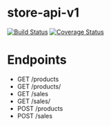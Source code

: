 # store-api-v1
[![Build Status](https://travis-ci.com/jomasim/store-api-v1.svg?branch=master)](https://travis-ci.com/jomasim/store-api-v1)
[![Coverage Status](https://coveralls.io/repos/github/jomasim/store-api-v1/badge.svg?branch=master)](https://coveralls.io/github/jomasim/store-api-v1?branch=master)

# Endpoints
- GET /products
- GET /products/<productId>
- GET /sales
- GET /sales/<saleId>
- POST /products
- POST /sales 